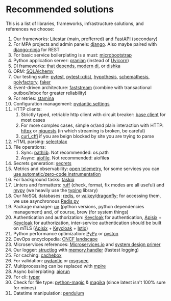  # Recommended solutions

This is a list of libraries, frameworks, infrastructure solutions, and references we choose:

1. Our frameworks: [Litestar](https://github.com/litestar-org/litestar) (main, prefferred) and [FastAPI](https://github.com/tiangolo/fastapi) (secondary)
1. For MPA projects and admin panels: [django](https://github.com/django/django). Also maybe paired with [django-ninja](https://github.com/vitalik/django-ninja) for REST
1. For basic service boilerplating is a must: [microbootstrap](https://github.com/community-of-python/microbootstrap)
1. Python application server: [granian](https://github.com/emmett-framework/granian) (instead of [Uvicorn](https://github.com/encode/uvicorn))
1. DI frameworks: [that depends](https://github.com/modern-python/that-depends), [modern di](https://github.com/modern-python/modern-di/), or [dishka](https://github.com/reagento/dishka)
1. ORM: [SQLAlchemy](https://github.com/sqlalchemy/sqlalchemy)
1. Our testing suite: [pytest](https://github.com/pytest-dev/pytest), [pytest-xdist](https://github.com/pytest-dev/pytest-xdist), [hypothesis](https://github.com/HypothesisWorks/hypothesis), [schemathesis](https://github.com/schemathesis/schemathesis), [polyfactory](https://polyfactory.litestar.dev/), [faker](https://github.com/joke2k/faker)
1. Event-driven architecture: [faststream](https://github.com/airtai/faststream) (combine with transactional outbox/inbox for greater reliability)
1. For retries: [stamina](https://github.com/hynek/stamina)
1. Configuration management: [pydantic settings](https://docs.pydantic.dev/latest/concepts/pydantic_settings/)
1. HTTP clients:
   1. Strictly typed, retriable http client with circuit breaker: [base client](https://github.com/community-of-python/base-client) for most cases
   1. For more complex cases, simple or/and plain interaction with HTTP: [httpx](https://www.python-httpx.org/) or [niquests](https://niquests.readthedocs.io/en/latest/) (in which streaming is broken, be careful)
   1. [curl_cffi](https://github.com/lexiforest/curl_cffi) if you are beign blocked by site you are trying to parse
1. HTML parsing: [selectolax](https://github.com/rushter/selectolax)
1. File operations:
   1. Sync: [pathlib](https://docs.python.org/3/library/pathlib.html). Not recommended: os.path
   1. Async: [aiofile](https://github.com/mosquito/aiofile). Not recommended: aiofile**s**
1. Secrets generation: [secrets](https://docs.python.org/3/library/secrets.html)
1. Metrics and observability: [open telemetry](https://opentelemetry.io/docs/languages/python/), for some services you can [use automatic/zero-code instrumentation](https://opentelemetry.io/docs/zero-code/python/)
1. For background tasks: [taskiq](https://github.com/taskiq-python/taskiq)
1. Linters and formatters: [ruff](https://github.com/astral-sh/ruff) (check, format, fix modes are all useful) and [mypy](https://github.com/python/mypy) (we heavily use the [typing](https://docs.python.org/3/library/typing.html) library)
1. Our NoSQL databases: [redis](https://github.com/redis/redis), or [valkey](https://valkey.io/)/[dragonfly](https://www.dragonflydb.io/); for accessing them, we use asynchronous [Redis py](https://github.com/redis/redis-py)
1. Package manager: [uv](https://github.com/astral-sh/uv) (python versions, python dependencies management) and, of course, brew (for system things)
1. Authentication and authorization: [Keycloak](https://github.com/keycloak/keycloak) for authentication, [Apisix](https://github.com/apache/apisix) + [Keycloak](https://github.com/keycloak/keycloak) for authorization, inter-service authentication should be built on mTLS ([Apisix](https://github.com/apache/apisix) + [Keycloak](https://github.com/keycloak/keycloak) + [Istio](https://github.com/istio/istio))
1. Python performance optimization: [PyPy](https://pypy.org) or [pyston](https://pypi.org/project/pyston-lite-autoload/)
1. DevOps encyclopedia: [CNCF landscape](https://landscape.cncf.io/)
1. Microservices references: [Microservices.io](https://microservices.io/) and [system design primer](https://github.com/donnemartin/system-design-primer)
1. Our logger: [structlog](https://www.structlog.org/en/stable/) with [memory handler](https://docs.python.org/3/library/logging.handlers.html#memoryhandler) (fastest logging)
1. For caching: [cachebox](https://github.com/awolverp/cachebox)
1. For validation: [pydantic](https://docs.pydantic.dev/latest/) or [msgspec](https://github.com/jcrist/msgspec)
1. Multiprocessing can be replaced with [mpire](https://github.com/sybrenjansen/mpire)
1. Async boilerplating: [aiorun](https://github.com/cjrh/aiorun)
1. For cli: [typer](https://typer.tiangolo.com/)
1. Check for file type: [python-magic](https://github.com/ahupp/python-magic) & [magika](https://github.com/google/magika) (since latest isn't 100% sure for mimes)
1. Datetime manipulation: [pendulum](https://github.com/python-pendulum/pendulum)
